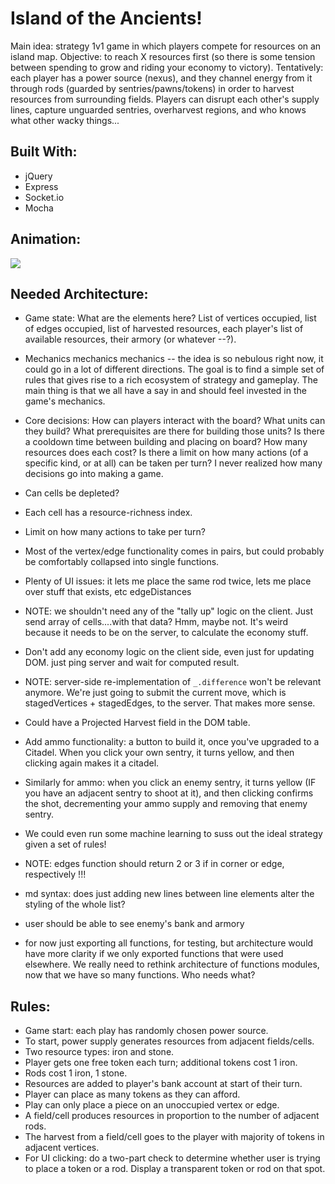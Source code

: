 
# Island of the Ancients!
Main idea: strategy 1v1 game in which players compete for resources on an island map. Objective: to reach X resources first (so there is some tension between spending to grow and riding your economy to victory). Tentatively: each player has a power source (nexus), and they channel energy from it through rods (guarded by sentries/pawns/tokens) in order to harvest resources from surrounding fields. Players can disrupt each other's supply lines, capture unguarded sentries, overharvest regions, and who knows what other wacky things...

## Built With:
- jQuery
- Express
- Socket.io
- Mocha

## Animation:
![](https://media.giphy.com/media/3JUkOKOYNuczp7DsKk/giphy.gif)

## Needed Architecture:
- Game state: What are the elements here? List of vertices occupied, list of edges occupied, list of harvested resources, each player's list of available resources, their armory (or whatever --?).
- Mechanics mechanics mechanics -- the idea is so nebulous right now, it could go in a lot of different directions. The goal is to find a simple set of rules that gives rise to a rich ecosystem of strategy and gameplay. The main thing is that we all have a say in and should feel invested in the game's mechanics.
- Core decisions: How can players interact with the board? What units can they build? What prerequisites are there for building those units? Is there a cooldown time between building and placing on board? How many resources does each cost? Is there a limit on how many actions (of a specific kind, or at all) can be taken per turn? I never realized how many decisions go into making a game.
- Can cells be depleted?
- Each cell has a resource-richness index.
- Limit on how many actions to take per turn?
- Most of the vertex/edge functionality comes in pairs, but could probably be comfortably collapsed into single functions.
- Plenty of UI issues: it lets me place the same rod twice, lets me place over stuff that exists, etc edgeDistances
- NOTE: we shouldn't need any of the "tally up" logic on the client. Just send array of cells....with that data? Hmm, maybe not. It's weird because it  needs to be on the server, to calculate the economy stuff.
- Don't add any economy logic on the client side, even just for updating DOM. just ping server and wait for computed result.
- NOTE: server-side re-implementation of `_.difference` won't be relevant anymore. We're just going to submit the current move, which is stagedVertices + stagedEdges, to the server. That makes more sense.

- Could have a Projected Harvest field in the DOM table.

- Add ammo functionality: a button to build it, once you've upgraded to a Citadel. When you click your own sentry, it turns yellow, and then clicking again makes it a citadel.
- Similarly for ammo: when you click an enemy sentry, it turns yellow (IF you have an adjacent sentry to shoot at it), and then clicking confirms the shot, decrementing your ammo supply and removing that enemy sentry.

- We could even run some machine learning to suss out the ideal strategy given a set of rules!

- NOTE: edges function should return 2 or 3 if in corner or edge, respectively !!!

- md syntax: does just adding new lines between line elements alter the styling of the whole list?

- user should be able to see enemy's bank and armory

- for now just exporting all functions, for testing, but architecture would have more clarity if we only exported functions that were used elsewhere. We really need to rethink architecture of functions modules, now that we have so many functions. Who needs what?



## Rules:
- Game start: each play has randomly chosen power source.
- To start, power supply generates resources from adjacent fields/cells.
- Two resource types: iron and stone.
- Player gets one free token each turn; additional tokens cost 1 iron.
- Rods cost 1 iron, 1 stone.
- Resources are added to player's bank account at start of their turn.
- Player can place as many tokens as they can afford.
- Play can only place a piece on an unoccupied vertex or edge.
- A field/cell produces resources in proportion to the number of adjacent rods.
- The harvest from a field/cell goes to the player with majority of tokens in adjacent vertices.
- For UI clicking: do a two-part check to determine whether user is trying to place a token or a rod. Display a transparent token or rod on that spot.
